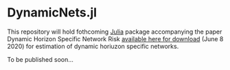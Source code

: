 # DynamicNets.jl

This repository will hold fothcoming [Julia](http://julialang.org/) package accompanying the paper Dynamic Horizon Specific Network Risk [available here for download](https://papers.ssrn.com/sol3/papers.cfm?abstract_id=3622200) (June 8 2020) for estimation of dynamic horiuzon specific networks.

To be published soon...
